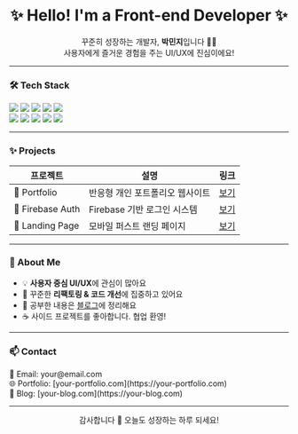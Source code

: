
<h1 align="center">✨ Hello! I'm a Front-end Developer ✨</h1>

<p align="center">
  꾸준히 성장하는 개발자, <strong>박민지</strong>입니다 👩‍💻<br/>
  사용자에게 즐거운 경험을 주는 UI/UX에 진심이에요!
</p>

---

### 🛠 Tech Stack

<p>
  <img src="https://img.shields.io/badge/HTML-E34F26?style=flat&logo=html5&logoColor=white"/>
  <img src="https://img.shields.io/badge/CSS-1572B6?style=flat&logo=css3&logoColor=white"/>
  <img src="https://img.shields.io/badge/SCSS-CC6699?style=flat&logo=sass&logoColor=white"/>
  <img src="https://img.shields.io/badge/JavaScript-F7DF1E?style=flat&logo=javascript&logoColor=black"/>
  <img src="https://img.shields.io/badge/TypeScript-3178C6?style=flat&logo=typescript&logoColor=white"/><br/>
  <img src="https://img.shields.io/badge/Vue-4FC08D?style=flat&logo=vue.js&logoColor=white"/>
  <img src="https://img.shields.io/badge/React-61DAFB?style=flat&logo=react&logoColor=black"/>
  <img src="https://img.shields.io/badge/Next.js-000000?style=flat&logo=next.js&logoColor=white"/>
  <img src="https://img.shields.io/badge/Figma-F24E1E?style=flat&logo=figma&logoColor=white"/>
  <img src="https://img.shields.io/badge/Git-F05032?style=flat&logo=git&logoColor=white"/>
</p>

---

### ✨ Projects

| 프로젝트 | 설명 | 링크 |
|----------|------|------|
| 🎨 Portfolio | 반응형 개인 포트폴리오 웹사이트 | [보기](https://github.com/yourusername/portfolio) |
| 🔐 Firebase Auth | Firebase 기반 로그인 시스템 | [보기](https://github.com/yourusername/firebase-auth) |
| 📱 Landing Page | 모바일 퍼스트 랜딩 페이지 | [보기](https://github.com/yourusername/landing-page) |

---

### 🌱 About Me

- 💡 **사용자 중심 UI/UX**에 관심이 많아요  
- 🔄 꾸준한 **리팩토링 & 코드 개선**에 집중하고 있어요  
- 🧠 공부한 내용은 [블로그](https://your-blog-url.com)에 정리해요  
- ☕ 사이드 프로젝트를 좋아합니다. 협업 환영!

---

### 📫 Contact

<p>
  💌 Email: your@email.com<br/>
  🌐 Portfolio: [your-portfolio.com](https://your-portfolio.com)<br/>
  📘 Blog: [your-blog.com](https://your-blog.com)
</p>

---

<p align="center">감사합니다 💛 오늘도 성장하는 하루 되세요!</p>
